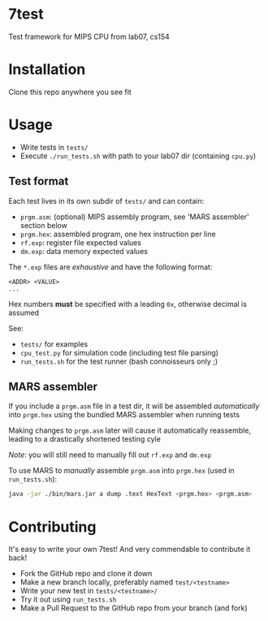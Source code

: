 # 7test
Test framework for MIPS CPU from lab07, cs154

# Installation
Clone this repo anywhere you see fit

# Usage
* Write tests in `tests/`
* Execute `./run_tests.sh` with path to your lab07 dir (containing `cpu.py`)

## Test format
Each test lives in its own subdir of `tests/` and can contain:
* `prgm.asm`:   (optional) MIPS assembly program, see 'MARS assembler' section below
* `prgm.hex`:   assembled program, one hex instruction per line
* `rf.exp`:     register file expected values
* `dm.exp`:     data memory expected values

The `*.exp` files are *exhaustive* and have the following format:
```
<ADDR> <VALUE>
...
```
Hex numbers **must** be specified with a leading `0x`, otherwise decimal is assumed

See:
* `tests/` for examples
* `cpu_test.py` for simulation code (including test file parsing)
* `run_tests.sh` for the test runner (bash connoisseurs only ;)

## MARS assembler
If you include a `prgm.asm` file in a test dir, it will be assembled *automatically*
into `prgm.hex` using the bundled MARS assembler when running tests

Making changes to `prgm.asm` later will cause it automatically reassemble, leading to
a drastically shortened testing cyle

*Note*: you will still need to manually fill out `rf.exp` and `dm.exp`

To use MARS to *manually* assemble `prgm.asm` into `prgm.hex` (used in `run_tests.sh`):
```bash
java -jar ./bin/mars.jar a dump .text HexText <prgm.hex> <prgm.asm>
```

# Contributing
It's easy to write your own 7test! And very commendable to contribute it back!

* Fork the GitHub repo and clone it down
* Make a new branch locally, preferably named `test/<testname>`
* Write your new test in `tests/<testname>/`
* Try it out using `run_tests.sh`
* Make a Pull Request to the GitHub repo from your branch (and fork)
